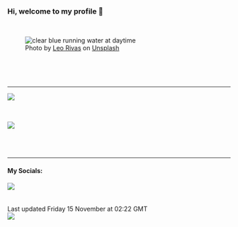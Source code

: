 <h3>Hi, welcome to my profile 👋</h3>

<br />
<figure>
  <img
    src="https://images.unsplash.com/photo-1436968188282-5dc61aae3d81?crop=entropy&cs=tinysrgb&fit=max&fm=jpg&ixid=M3wyNzQ3MDB8MHwxfHJhbmRvbXx8fHx8fHx8fDE3MzE2MzMzOTR8&ixlib=rb-4.0.3&q=80&w=1080&auto=format"
    alt="clear blue running water at daytime" 
  />
  <figcaption>Photo by <a
    href="https://unsplash.com/@leorivas?utm_source=Profile%20readme&utm_medium=referral">Leo Rivas</a> on <a
    href="https://unsplash.com/?utm_source=Profile%20readme&utm_medium=referral">Unsplash</a></figcaption>
</figure>




  <br /><br /><br />

<hr />
<img
  src="https://github-readme-stats.vercel.app/api?username=shanelucy&show_icons=true&theme=calm"
/>
<br /><br /><br />

<img 
  src="https://github-readme-stats.vercel.app/api/top-langs/?username=shanelucy&theme=calm"
/>
<br /><br /><br /><br />
<hr />
<h4>My Socials:</h4>
<a href="https://uk.linkedin.com/in/shane-lucy-4735b616a">
  <img
    src="https://img.shields.io/badge/linkedin%20-%230077B5.svg?&style=for-the-badge&logo=linkedin&logoColor=white"
  />
</a>
<br /><br /><br />
Last updated Friday 15 November at 02:22 GMT
<br />
<img
  src="https://github.com/ShaneLucy/ShaneLucy/workflows/README%20build/badge.svg"
/>
